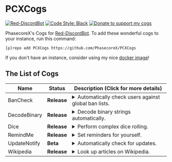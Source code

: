 # PCXCogs
[![Red-DiscordBot](https://img.shields.io/badge/Red--DiscordBot-V3-red.svg)](https://github.com/Cog-Creators/Red-DiscordBot/releases)
[![Code Style: Black](https://img.shields.io/badge/Code%20Style-Black-000000.svg)](https://github.com/ambv/black)
[![Donate to support my cogs](https://img.shields.io/badge/Paypal-Donate-blue.svg)](https://paypal.me/pcx)

PhasecoreX's Cogs for [Red-DiscordBot](https://github.com/Cog-Creators/Red-DiscordBot/releases).
To add these wonderful cogs to your instance, run this command:
```
[p]repo add PCXCogs https://github.com/PhasecoreX/PCXCogs
```
If you don't have an instance, consider using my nice [docker image](https://hub.docker.com/r/phasecorex/red-discordbot)!

## The List of Cogs
| Name | Status | Description (Click for more details)
| --- | --- | --- |
| BanCheck | **Release** | <details><summary>Automatically check users against global ban lists.</summary>You can also manually check users already on the server.</details> |
| DecodeBinary | **Release** | <details><summary>Decode binary strings automatically.</summary>Any message that the bot thinks is binary will be decoded to regular text.</details> |
| Dice | **Release** | <details><summary>Perform complex dice rolling.</summary>Supports dice notation (such as 3d6+3), shows all roll results, and can be configured to limit the number of dice a user can roll at once.</details> |
| RemindMe | **Release** | <details><summary>Set reminders for yourself.</summary>Ported from v2; originally by Twentysix26. I've made many enhancements to it as well.</details> |
| UpdateNotify | **Beta** | <details><summary>Automatically check for updates.</summary>Will check for updates to Red-DiscordBot and notify the owner. Works nicely with [my docker image](https://hub.docker.com/r/phasecorex/red-discordbot).</details> |
| Wikipedia | **Release** | <details><summary>Look up articles on Wikipedia.</summary>Ported from v2; originally by PaddoInWonderland. I've made some enhancements to it as well.</details> |
